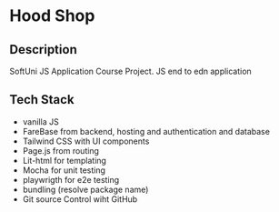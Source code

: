 # Hood Shop

## Description
SoftUni JS Application Course Project. JS end to edn application 


## Tech Stack
* vanilla JS
* FareBase from backend, hosting and authentication and database
* Tailwind CSS with UI components
* Page.js from routing
* Lit-html for templating 
* Mocha for unit testing
* playwrigth for e2e testing
* bundling (resolve package name)
* Git source Control wiht GitHub
  
